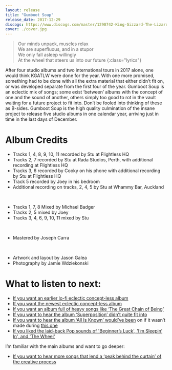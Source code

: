 ```yaml
---
layout: release
title: "Gumboot Soup"
release_date: 2017-12-29
discogs: https://www.discogs.com/master/1290742-King-Gizzard-The-Lizard-Wizard-Gumboot-Soup
cover: ./cover.jpg
---
```


> Our minds unpack, muscles relax  
> We are superfluous, and in a stupor  
> We only fall asleep willingly  
> At the wheel that steers us into our future
{:class="lyrics"}

After four studio albums and two international tours in 2017 alone, one would think KGATLW were done for the year. With one more promised, something had to be done with all the extra material that either didn’t fit on, or was developed separate from the first four of the year. Gumboot Soup is an eclectic mix of songs; some exist ‘between’ albums with the concept of one and the sound of another, others simply too good to rot in the vault waiting for a future project to fit into. Don’t be fooled into thinking of these as B-sides. Gumboot Soup is the high quality culmination of the insane project to release five studio albums in one calendar year, arriving just in time in the last days of December.

# Album Credits

* Tracks 1, 4, 8, 9, 10, 11 recorded by Stu at Flightless HQ  
* Tracks 2, 7 recorded by Stu at Rada Studios, Perth, with additional recording at Flightless HQ  
* Tracks 3, 6 recorded by Cooky on his phone with additional recording by Stu at Flightless HQ  
* Track 5 recorded by Joey in his bedroom  
* Additional recording on tracks, 2, 4, 5 by Stu at Whammy Bar, Auckland  
<br>  

* Tracks 1, 7, 8 Mixed by Michael Badger  
* Tracks 2, 5 mixed by Joey  
* Tracks 3, 4, 6, 9, 10, 11 mixed by Stu  
<br>  

* Mastered by Joseph Carra  
<br>  

* Artwork and layout by Jason Galea  
* Photography by Jamie Wdziekonski  

# What to listen to next:

*   [If you want an earlier lo-fi eclectic concept-less album](../oddments)
*   [If you want the newest eclectic concept-less album](../omnium-gatherium) <!-- TODO revisit "newest" 😄  -->
*   [If you want an album full of heavy songs like ‘The Great Chain of Being’](../infest-the-rats-nest)
*   [If you want to hear the album ‘Superposition’ didn’t quite fit into](../polygondwanaland)
*   [If you want to hear the album ‘All Is Known’ would’ve been](../nonagon-infinity) on if it wasn’t made during [this one](../flying-microtonal-banana)
*   [If you liked the laid-back Pop sounds of 'Beginner’s Luck', 'I’m Sleepin’ In', and 'The Wheel'](../changes)

I’m familiar with the main albums and want to go deeper:

*   [If you want to hear more songs that lend a ‘peak behind the curtain’ of the creative process](../demos-vol-1-music-to-kill-bad-people-to)
